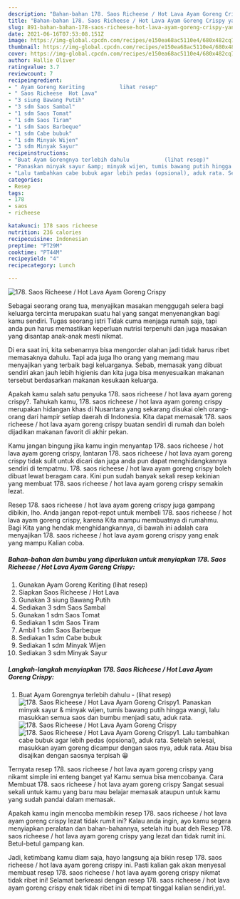 ```yaml
---
description: "Bahan-bahan 178. Saos Richeese / Hot Lava Ayam Goreng Crispy yang nikmat dan Mudah Dibuat"
title: "Bahan-bahan 178. Saos Richeese / Hot Lava Ayam Goreng Crispy yang nikmat dan Mudah Dibuat"
slug: 891-bahan-bahan-178-saos-richeese-hot-lava-ayam-goreng-crispy-yang-nikmat-dan-mudah-dibuat
date: 2021-06-16T07:53:08.151Z
image: https://img-global.cpcdn.com/recipes/e150ea68ac5110e4/680x482cq70/178-saos-richeese-hot-lava-ayam-goreng-crispy-foto-resep-utama.jpg
thumbnail: https://img-global.cpcdn.com/recipes/e150ea68ac5110e4/680x482cq70/178-saos-richeese-hot-lava-ayam-goreng-crispy-foto-resep-utama.jpg
cover: https://img-global.cpcdn.com/recipes/e150ea68ac5110e4/680x482cq70/178-saos-richeese-hot-lava-ayam-goreng-crispy-foto-resep-utama.jpg
author: Hallie Oliver
ratingvalue: 3.7
reviewcount: 7
recipeingredient:
- " Ayam Goreng Keriting           lihat resep"
- " Saos Richeese  Hot Lava"
- "3 siung Bawang Putih"
- "3 sdm Saos Sambal"
- "1 sdm Saos Tomat"
- "1 sdm Saos Tiram"
- "1 sdm Saos Barbeque"
- "1 sdm Cabe bubuk"
- "1 sdm Minyak Wijen"
- "3 sdm Minyak Sayur"
recipeinstructions:
- "Buat Ayam Gorengnya terlebih dahulu           (lihat resep)"
- "Panaskan minyak sayur &amp; minyak wijen, tumis bawang putih hingga wangi, lalu masukkan semua saos dan bumbu menjadi satu, aduk rata."
- "Lalu tambahkan cabe bubuk agar lebih pedas (opsional), aduk rata. Setelah selesai, masukkan ayam goreng dicampur dengan saos nya, aduk rata. Atau bisa disajikan dengan saosnya terpisah 😀"
categories:
- Resep
tags:
- 178
- saos
- richeese

katakunci: 178 saos richeese 
nutrition: 236 calories
recipecuisine: Indonesian
preptime: "PT29M"
cooktime: "PT44M"
recipeyield: "4"
recipecategory: Lunch

---
```



![178. Saos Richeese / Hot Lava Ayam Goreng Crispy](https://img-global.cpcdn.com/recipes/e150ea68ac5110e4/680x482cq70/178-saos-richeese-hot-lava-ayam-goreng-crispy-foto-resep-utama.jpg)

Sebagai seorang orang tua, menyajikan masakan menggugah selera bagi keluarga tercinta merupakan suatu hal yang sangat menyenangkan bagi kamu sendiri. Tugas seorang istri Tidak cuma menjaga rumah saja, tapi anda pun harus memastikan keperluan nutrisi terpenuhi dan juga masakan yang disantap anak-anak mesti nikmat.

Di era  saat ini, kita sebenarnya bisa mengorder olahan jadi tidak harus ribet memasaknya dahulu. Tapi ada juga lho orang yang memang mau menyajikan yang terbaik bagi keluarganya. Sebab, memasak yang dibuat sendiri akan jauh lebih higienis dan kita juga bisa menyesuaikan makanan tersebut berdasarkan makanan kesukaan keluarga. 



Apakah kamu salah satu penyuka 178. saos richeese / hot lava ayam goreng crispy?. Tahukah kamu, 178. saos richeese / hot lava ayam goreng crispy merupakan hidangan khas di Nusantara yang sekarang disukai oleh orang-orang dari hampir setiap daerah di Indonesia. Kita dapat memasak 178. saos richeese / hot lava ayam goreng crispy buatan sendiri di rumah dan boleh dijadikan makanan favorit di akhir pekan.

Kamu jangan bingung jika kamu ingin menyantap 178. saos richeese / hot lava ayam goreng crispy, lantaran 178. saos richeese / hot lava ayam goreng crispy tidak sulit untuk dicari dan juga anda pun dapat menghidangkannya sendiri di tempatmu. 178. saos richeese / hot lava ayam goreng crispy boleh dibuat lewat beragam cara. Kini pun sudah banyak sekali resep kekinian yang membuat 178. saos richeese / hot lava ayam goreng crispy semakin lezat.

Resep 178. saos richeese / hot lava ayam goreng crispy juga gampang dibikin, lho. Anda jangan repot-repot untuk membeli 178. saos richeese / hot lava ayam goreng crispy, karena Kita mampu membuatnya di rumahmu. Bagi Kita yang hendak menghidangkannya, di bawah ini adalah cara menyajikan 178. saos richeese / hot lava ayam goreng crispy yang enak yang mampu Kalian coba.

<!--inarticleads1-->

##### Bahan-bahan dan bumbu yang diperlukan untuk menyiapkan 178. Saos Richeese / Hot Lava Ayam Goreng Crispy:

1. Gunakan  Ayam Goreng Keriting           (lihat resep)
1. Siapkan  Saos Richeese / Hot Lava
1. Gunakan 3 siung Bawang Putih
1. Sediakan 3 sdm Saos Sambal
1. Gunakan 1 sdm Saos Tomat
1. Sediakan 1 sdm Saos Tiram
1. Ambil 1 sdm Saos Barbeque
1. Sediakan 1 sdm Cabe bubuk
1. Sediakan 1 sdm Minyak Wijen
1. Sediakan 3 sdm Minyak Sayur




<!--inarticleads2-->

##### Langkah-langkah menyiapkan 178. Saos Richeese / Hot Lava Ayam Goreng Crispy:

1. Buat Ayam Gorengnya terlebih dahulu -           (lihat resep)
<img src="https://img-global.cpcdn.com/steps/deba594b7bfa4638/160x128cq70/178-saos-richeese-hot-lava-ayam-goreng-crispy-langkah-memasak-1-foto.jpg" alt="178. Saos Richeese / Hot Lava Ayam Goreng Crispy">1. Panaskan minyak sayur &amp; minyak wijen, tumis bawang putih hingga wangi, lalu masukkan semua saos dan bumbu menjadi satu, aduk rata.
<img src="https://img-global.cpcdn.com/steps/ed1c2900966736d8/160x128cq70/178-saos-richeese-hot-lava-ayam-goreng-crispy-langkah-memasak-2-foto.jpg" alt="178. Saos Richeese / Hot Lava Ayam Goreng Crispy"><img src="https://img-global.cpcdn.com/steps/524111515838be1a/160x128cq70/178-saos-richeese-hot-lava-ayam-goreng-crispy-langkah-memasak-2-foto.jpg" alt="178. Saos Richeese / Hot Lava Ayam Goreng Crispy">1. Lalu tambahkan cabe bubuk agar lebih pedas (opsional), aduk rata. Setelah selesai, masukkan ayam goreng dicampur dengan saos nya, aduk rata. Atau bisa disajikan dengan saosnya terpisah 😀




Ternyata resep 178. saos richeese / hot lava ayam goreng crispy yang nikamt simple ini enteng banget ya! Kamu semua bisa mencobanya. Cara Membuat 178. saos richeese / hot lava ayam goreng crispy Sangat sesuai sekali untuk kamu yang baru mau belajar memasak ataupun untuk kamu yang sudah pandai dalam memasak.

Apakah kamu ingin mencoba membikin resep 178. saos richeese / hot lava ayam goreng crispy lezat tidak rumit ini? Kalau anda ingin, ayo kamu segera menyiapkan peralatan dan bahan-bahannya, setelah itu buat deh Resep 178. saos richeese / hot lava ayam goreng crispy yang lezat dan tidak rumit ini. Betul-betul gampang kan. 

Jadi, ketimbang kamu diam saja, hayo langsung aja bikin resep 178. saos richeese / hot lava ayam goreng crispy ini. Pasti kalian gak akan menyesal membuat resep 178. saos richeese / hot lava ayam goreng crispy nikmat tidak ribet ini! Selamat berkreasi dengan resep 178. saos richeese / hot lava ayam goreng crispy enak tidak ribet ini di tempat tinggal kalian sendiri,ya!.

